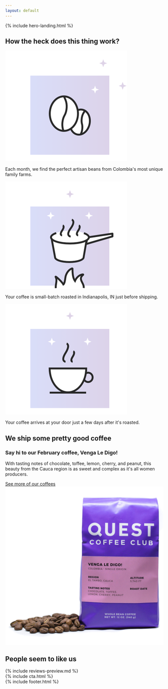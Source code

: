 ```yaml
---
layout: default
---
```


{% include hero-landing.html %}

<div class="outer">
    <div class="inner">
        <h2>How the heck does this thing work?</h2>
        <div class="expand">
            <div class="box third">
                <img src="/assets/images/qcc-landing-hdtw-1@2x.png" title="" />
                <p>Each month, we find the perfect artisan beans from Colombia's most unique family farms.</p>
            </div>
            <div class="box third">
                <img src="/assets/images/qcc-landing-hdtw-2@2x.png" title="" />
                <p>Your coffee is small-batch roasted in Indianapolis, IN just before shipping.</p>
            </div>
            <div class="box third">
                <img src="/assets/images/qcc-landing-hdtw-3@2x.png" title="" />
                <p>Your coffee arrives at your door just a few days after it's roasted.</p>
            </div>
        </div>
    </div>
</div>

<div class="spacer"></div>

<div class="outer">
    <div class="inner">
        <div class="expand">
            <div class="third">
                <h2>We ship some pretty good coffee</h2>
                <h3>Say hi to our February coffee, Venga Le Digo!</h3>
                <p>With tasting notes of chocolate, toffee, lemon, cherry, and peanut, this beauty from the Cauca region is as sweet and complex as it's all women producers.</p>
                <a href="/gift-subscription" class="button button-secondary-white button-with-arrow button-medium button-left">See more of our coffees<span class="button-arrow"></span></a>
            </div>
            <div class="two-thirds">
                <img src="/assets/images/coffee-features/venga-le-digo-coffee@2x.jpg" title="Venga Le Digo!, our February coffee." />
            </div>
        </div>
    </div>
</div>

<div class="spacer"></div>

<div class="outer">
    <div class="inner">
        <h2>People seem to like us</h2>
        {% include reviews-preview.md %}
    </div> 
</div> 

<div class="spacer-120"></div>
{% include cta.html %}
<div class="spacer-120"></div>
{% include footer.html %}
